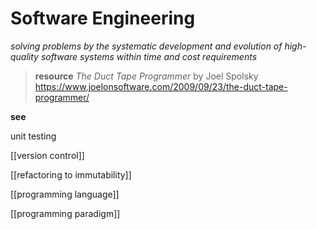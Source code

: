 # Software Engineering

_solving problems by the systematic development and evolution of high-quality software systems within time and cost requirements_

> **resource** _The Duct Tape Programmer_ by Joel Spolsky <https://www.joelonsoftware.com/2009/09/23/the-duct-tape-programmer/>

**see**

unit testing

[[version control]]

[[refactoring to immutability]]

[[programming language]]

[[programming paradigm]]
